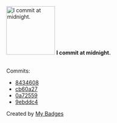 <img src="https://my-badges.github.io/my-badges/midnight-commits.png" alt="I commit at midnight." title="I commit at midnight." width="128">
<strong>I commit at midnight.</strong>
<br><br>

Commits:

- <a href="https://github.com/dancarroll/aoc_2024/commit/8434608eda17253b7856fb4c12d89504347922ec">8434608</a>
- <a href="https://github.com/dancarroll/qmk-bongo/commit/cb60a2789960ca934254452848c4d1b6871f0cd4">cb60a27</a>
- <a href="https://github.com/dancarroll/qmk-bongo/commit/0a72559f5985dc2de0a076909fb37ab652a14f72">0a72559</a>
- <a href="https://github.com/dancarroll/qmk-bongo/commit/9ebddc405559fbdec4d7fe713a81526320dea6a5">9ebddc4</a>


Created by <a href="https://github.com/my-badges/my-badges">My Badges</a>
